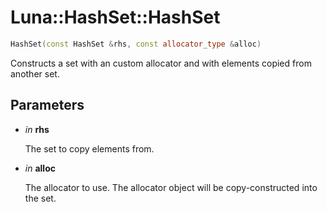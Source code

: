 # Luna::HashSet::HashSet

```c++
HashSet(const HashSet &rhs, const allocator_type &alloc)
```

Constructs a set with an custom allocator and with elements copied from another set. 



## Parameters
* *in* **rhs**

    The set to copy elements from. 

* *in* **alloc**

    The allocator to use. The allocator object will be copy-constructed into the set. 

